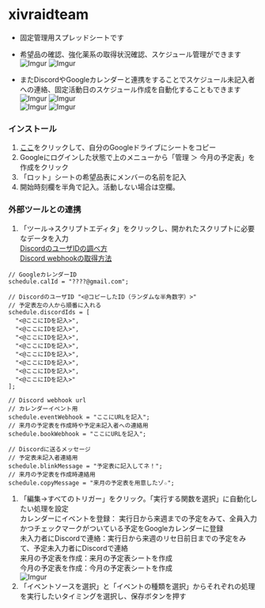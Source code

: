 # xivraidteam
- 固定管理用スプレッドシートです　　
- 希望品の確認、強化薬系の取得状況確認、スケジュール管理ができます  
![Imgur](https://i.imgur.com/9kIoD9E.png)
![Imgur](https://i.imgur.com/NwEkyTU.png)

- またDiscordやGoogleカレンダーと連携をすることでスケジュール未記入者への連絡、固定活動日のスケジュール作成を自動化することもできます  
![Imgur](https://i.imgur.com/9inwkvs.png) ![Imgur](https://i.imgur.com/frkUnmw.png)  
![Imgur](https://i.imgur.com/NWnksCE.png) ![Imgur](https://i.imgur.com/Fvyc0BU.jpg)

### インストール
1. [ここ](https://docs.google.com/spreadsheets/d/1Q5FFsnICgQLiwUqzaLrHTg1B_tGYZ04QsYjYEm9WPEQ/copy)をクリックして、自分のGoogleドライブにシートをコピー
1. Googleにログインした状態で上のメニューから「管理 ＞ 今月の予定表」を作成をクリック
1. 「ロット」シートの希望品表にメンバーの名前を記入
1. 開始時刻欄を半角で記入。活動しない場合は空欄。

### 外部ツールとの連携
1. 「ツール→スクリプトエディタ」をクリックし、開かれたスクリプトに必要なデータを入力  
  [DiscordのユーザIDの調べ方](https://support.discordapp.com/hc/ja/articles/206346498-%E3%83%A6%E3%83%BC%E3%82%B6%E3%83%BC-%E3%82%B5%E3%83%BC%E3%83%90%E3%83%BC-%E3%83%A1%E3%83%83%E3%82%BB%E3%83%BC%E3%82%B8ID%E3%81%AF%E3%81%A9%E3%81%93%E3%81%A7%E8%A6%8B%E3%81%A4%E3%81%91%E3%82%89%E3%82%8C%E3%82%8B-)  
  [Discord webhookの取得方法](https://support.discordapp.com/hc/ja/articles/228383668-%E3%82%BF%E3%82%A4%E3%83%88%E3%83%AB-Webhooks%E3%81%B8%E3%81%AE%E5%BA%8F%E7%AB%A0)  
```
// GoogleカレンダーID
schedule.calId = "????@gmail.com";

// DiscordのユーザID "<@コピーしたID（ランダムな半角数字）>"
// 予定表左の人から順番に入れる
schedule.discordIds = [
  "<@ここにIDを記入>",
  "<@ここにIDを記入>",
  "<@ここにIDを記入>", 
  "<@ここにIDを記入>",
  "<@ここにIDを記入>",
  "<@ここにIDを記入>",
  "<@ここにIDを記入>",
  "<@ここにIDを記入>"
];

// Discord webhook url
// カレンダーイベント用
schedule.eventWebhook = "ここにURLを記入";
// 来月の予定表を作成時や予定未記入者への連絡用
schedule.bookWebhook = "ここにURLを記入";

// Discordに送るメッセージ
// 予定表未記入者連絡用
schedule.blinkMessage = "予定表に記入してネ！";
// 来月の予定表を作成時連絡用
schedule.copyMessage = "来月の予定表を用意したゾ☆";
```
1. 「編集→すべてのトリガー」をクリック。「実行する関数を選択」に自動化したい処理を設定  
  カレンダーにイベントを登録： 実行日から来週までの予定をみて、全員入力かつチェックマークがついている予定をGoogleカレンダーに登録  
  未入力者にDiscordで連絡：実行日から来週のリセ日前日までの予定をみて、予定未入力者にDiscordで連絡  
  来月の予定表を作成：来月の予定表シートを作成  
  今月の予定表を作成：今月の予定表シートを作成  
![Imgur](https://i.imgur.com/L5NuLb3.png)
1. 「イベントソースを選択」と「イベントの種類を選択」からそれぞれの処理を実行したいタイミングを選択し、保存ボタンを押す
